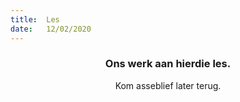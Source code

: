 ```yaml
---
title:  Les
date:   12/02/2020
---
```


### <center>Ons werk aan hierdie les.</center>
<center>Kom asseblief later terug.</center>